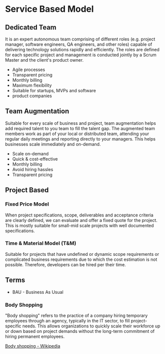 # Service Based Model

## Dedicated Team

It is an expert autonomous team comprising of different roles (e.g. project manager, software engineers, QA engineers, and other roles) capable of delivering technology solutions rapidly and efficiently. The roles are defined for each specific project and management is conducted jointly by a Scrum Master and the client's product owner.

- Agile processes
- Transparent pricing
- Monthly billing
- Maximum flexibility
- Suitable for startups, MVPs and software
- product companies

## Team Augmentation

Suitable for every scale of business and project, team augmentation helps add required talent to you team to fill the talent gap. The augmented team members work as part of your local or distributed team, attending your regular daily meetings and reporting directly to your managers. This helps businesses scale immediately and on-demand.

- Scale on-demand
- Quick & cost-effective
- Monthly billing
- Avoid hiring hassles
- Transparent pricing

## Project Based

### Fixed Price Model

When project specifications, scope, deliverables and acceptance criteria are clearly defined, we can evaluate and offer a fixed quote for the project. This is mostly suitable for small-mid scale projects with well documented specifications.

### Time & Material Model (T&M)

Suitable for projects that have undefined or dynamic scope requirements or complicated business requirements due to which the cost estimation is not possible. Therefore, developers can be hired per their time.

## Terms

- BAU - Business As Usual

### Body Shopping

"Body shopping" refers to the practice of a company hiring temporary employees through an agency, typically in the IT sector, to fill project-specific needs. This allows organizations to quickly scale their workforce up or down based on project demands without the long-term commitment of hiring permanent employees.

[Body shopping - Wikipedia](https://en.wikipedia.org/wiki/Body_shopping)
